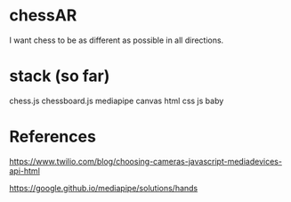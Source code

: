 # chessAR
I want chess to be as different as possible in all directions.

# stack (so far)
chess.js
chessboard.js
mediapipe
canvas
html css js baby

# References

https://www.twilio.com/blog/choosing-cameras-javascript-mediadevices-api-html

https://google.github.io/mediapipe/solutions/hands
